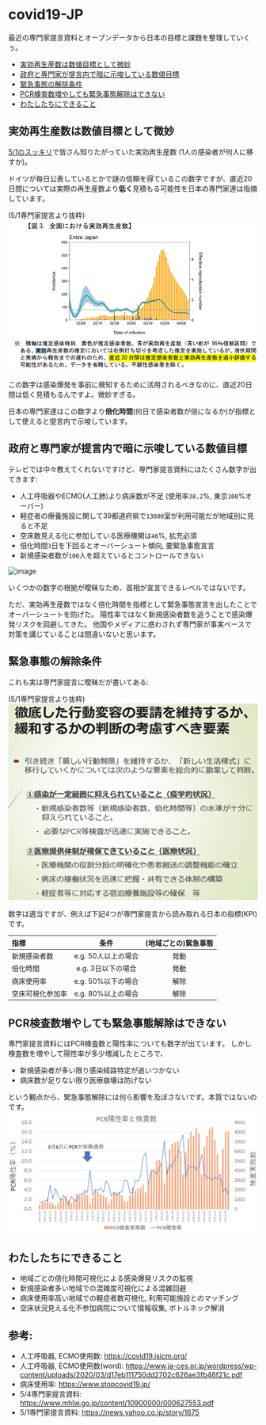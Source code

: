 # covid19-JP
最近の専門家提言資料とオープンデータから日本の目標と課題を整理していくぅ。
* [実効再生産数は数値目標として微妙](#実効再生産数は数値目標として微妙)
* [政府と専門家が提言内で暗に示唆している数値目標](#政府と専門家が提言内で暗に示唆している数値目標)
* [緊急事態の解除条件](#緊急事態の解除条件)
* [PCR検査数増やしても緊急事態解除はできない](#PCR検査数増やしても緊急事態解除はできない)
* [わたしたちにできること](#わたしたちにできること)

## 実効再生産数は数値目標として微妙
[5/1のスッキリ](https://www.j-cast.com/tv/2020/05/01385311.html?p=all)で皆さん知りたがっていた実効再生産数 (1人の感染者が何人に移すか)。

ドイツが毎日公表しているとかで謎の信頼を得ているこの数字ですが、直近20日間については実際の再生産数より**低く**見積もる可能性を日本の専門家達は指摘しています。

(5/1専門家提言より抜粋)
![](./img/実効再生産数.png)


この数字は感染爆発を事前に検知するために活用されるべきなのに、直近20日間は低く見積もるんですよ。微妙すぎる。

日本の専門家達はこの数字より**倍化時間**(何日で感染者数が倍になるか)が指標として使えると提言内で示唆しています。


## 政府と専門家が提言内で暗に示唆している数値目標
テレビでは中々教えてくれないですけど、専門家提言資料にはたくさん数字が出てきます:
* 人工呼吸器やECMO(人工肺)より病床数が不足 (使用率`38.2`%, 東京`100`%オーバー)
* 軽症者の療養施設に関して39都道府県で`13000`室が利用可能だが地域別に見ると不足
* 空床数見える化に参加している医療機関は`46`%, 拡充必須
* 倍化時間`3`日を下回るとオーバーシュート傾向, 要緊急事態宣言
* 新規感染者数が`100`人を超えているとコントロールできない

![image](https://user-images.githubusercontent.com/10651438/81037460-cf984180-8edd-11ea-8287-78174a26322c.png)

いくつかの数字の根拠が曖昧なため、首相が宣言できるレベルではないです。

ただ、実効再生産数ではなく倍化時間を指標として緊急事態宣言を出したことでオーバーシュートを防げた。
陽性率ではなく新規感染者数を追うことで感染爆発リスクを回避してきた。
他国やメディアに惑わされず専門家が事実ベースで対策を講じていることは間違いないと思います。

## 緊急事態の解除条件
これも実は専門家提言に曖昧だが書いてある:

(5/1専門家提言より抜粋)
![](./img/解除条件.png)

数字は適当ですが、例えば下記4つが専門家提言から読み取れる日本の指標(KPI)です。

| 指標 | 条件 | (地域ごとの)緊急事態 |
| :--- | :---: | :---: |
| 新規感染者数 | e.g. 50人以上の場合 | 発動 |
| 倍化時間 | e.g. 3日以下の場合 | 発動 |
| 病床使用率 | e.g. 50%以下の場合 |解除  |
| 空床可視化参加率 | e.g. 80%以上の場合 | 解除 |

## PCR検査数増やしても緊急事態解除はできない
専門家提言資料にはPCR検査数と陽性率についても数字が出ています。
しかし検査数を増やして陽性率が多少増減したところで、
* 新規感染者が多い限り感染経路特定が追いつかない
* 病床数が足りない限り医療崩壊は防げない

という観点から、緊急事態解除には何ら影響を及ぼさないです。本質ではないのです。
![](./img/PCR陽性率.png)

## わたしたちにできること
* 地域ごとの倍化時間可視化による感染爆発リスクの監視
* 新規感染者多い地域での混雑度可視化による混雑回避
* 病床使用率高い地域での軽症者数可視化, 利用可能施設とのマッチング
* 空床状況見える化不参加病院について情報収集, ボトルネック解消


## 参考:
* 人工呼吸器, ECMO使用数: https://covid19.jsicm.org/
* 人工呼吸器, ECMO使用数(word): https://www.ja-ces.or.jp/wordpress/wp-content/uploads/2020/03/d17eb111750dd2702c626ae3fb46f21c.pdf
* 病床使用率: https://www.stopcovid19.jp/
* 5/4専門家提言資料: https://www.mhlw.go.jp/content/10900000/000627553.pdf
* 5/1専門家提言資料: https://news.yahoo.co.jp/story/1675